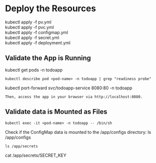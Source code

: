 # Deploy the Resources

kubectl apply -f pv.yml      
kubectl apply -f pvc.yml     
kubectl apply -f configmap.yml  
kubectl apply -f secret.yml     
kubectl apply -f deployment.yml  

## Validate the App is Running

kubectl get pods -n todoapp

```
kubectl describe pod <pod-name> -n todoapp | grep "readiness probe"
```

kubectl port-forward svc/todoapp-service 8080:80 -n todoapp

```
Then, access the app in your browser via http://localhost:8080.
```

## Validate data is Mounted as Files

```
kubectl exec -it <pod-name> -n todoapp -- /bin/sh
```
Check if the ConfigMap data is mounted to the /app/configs directory:
ls /app/configs
```
ls /app/secrets
```
cat /app/secrets/SECRET_KEY
```
